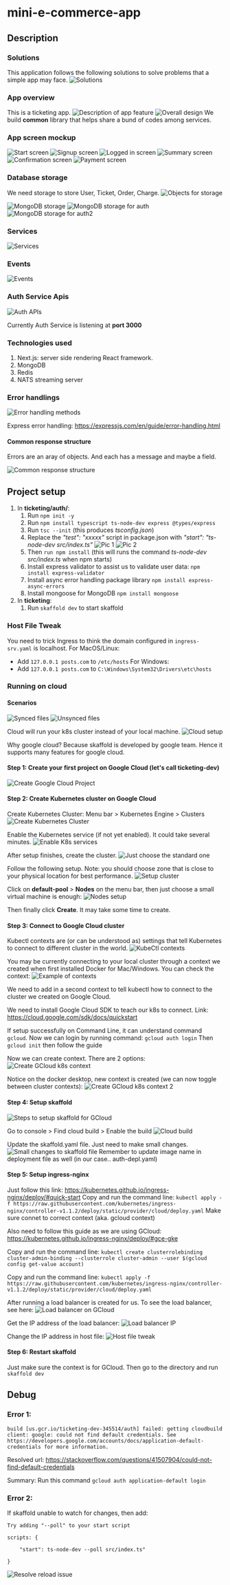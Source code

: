 # mini-e-commerce-app

## Description

### Solutions

This application follows the following solutions to solve problems that a simple app may face.
![Solutions](images/Solutions.png)

### App overview

This is a ticketing app.
![Description of app feature](images/Overview.png)
![Overall design](images/Overview2.png)
We build **common** library that helps share a bund of codes among services.

### App screen mockup

![Start screen](images/Screen1.png)
![Signup screen](images/Screen2.png)
![Logged in screen](images/Screen3.png)
![Summary screen](images/Screen4.png)
![Confirmation screen](images/Screen5.png)
![Payment screen](images/Screen6.png)

### Database storage

We need storage to store User, Ticket, Order, Charge.
![Objects for storage](images/Objects4Storage.png)

![MongoDB storage](images/MongoDBStorage.jpeg)
![MongoDB storage for auth](images/MongoDBStorage2.jpeg)
![MongoDB storage for auth2](images/MongoDBStorage3.jpeg)

### Services

![Services](images/Services.png)

### Events

![Events](images/Events.png)

### Auth Service Apis

![Auth APIs](images/AuthAPIs.png)

Currently Auth Service is listening at **port 3000**

### Technologies used

1. Next.js: server side rendering React framework.
2. MongoDB
3. Redis
4. NATS streaming server

### Error handlings

![Error handling methods](images/error-handlings.png)

Express error handling: https://expressjs.com/en/guide/error-handling.html

#### Common response structure

Errors are an aray of objects. And each has a message and maybe a field.

![Common response structure](images/common-response.png)

## Project setup

1. In **ticketing/auth/**:
   1. Run `npm init -y`
   2. Run `npm install typescript ts-node-dev express @types/express`
   3. Run `tsc --init` (this produces _tsconfig.json_)
   4. Replace the _"test": "xxxxx"_ script in package.json with _"start": "ts-node-dev src/index.ts"_
      ![Pic 1](images/packagejsondemo.png)
      ![Pic 2](images/packagejsondemo2.png)
   5. Then `run npm install` (this will runs the command _ts-node-dev src/index.ts_ when npm starts)
   6. Install express validator to assist us to validate user data: `npm install express-validator`
   7. Install async error handling package library `npm install express-async-errors`
   8. Install mongoose for MongoDB `npm install mongoose`
2. In **ticketing**:
   1. Run `skaffold dev` to start skaffold

### Host File Tweak

You need to trick Ingress to think the domain configured in `ingress-srv.yaml` is localhost.
For MacOS/Linux:

- Add `127.0.0.1 posts.com` to `/etc/hosts`
  For Windows:
- Add `127.0.0.1 posts.com` to `C:\Windows\System32\Drivers\etc\hosts`

### Running on cloud

#### Scenarios

![Synced files](images/SyncedFile.png)
![Unsynced files](images/UnsyncedFile.png)

Cloud will run your k8s cluster instead of your local machine.
![Cloud setup](images/Cloud.png)

Why google cloud? Because skaffold is developed by google team. Hence it supports many features for google cloud.

#### Step 1: Create your first project on Google Cloud (let's call ticketing-dev)

![Create Google Cloud Project](images/cloud-step-1.png)

#### Step 2: Create Kubernetes cluster on Google Cloud

Create Kubernetes Cluster: Menu bar > Kubernetes Engine > Clusters
![Create Kubernetes Cluster](images/cloud-step-2.png)

Enable the Kubernetes service (if not yet enabled). It could take several minutes.
![Enable K8s services](images/cloud-step-3.png)

After setup finishes, create the cluster.
![Just choose the standard one](images/cloud-step-4.png)

Follow the following setup. Note: you should choose zone that is close to your physical location for best performance.
![Setup cluster](images/cloud-step-5.png)

Click on **default-pool** > **Nodes** on the menu bar, then just choose a small virtual machine is enough:
![Nodes setup](images/cloud-step-6.png)

Then finally click **Create**. It may take some time to create.

#### Step 3: Connect to Google Cloud cluster

Kubectl contexts are (or can be understood as) settings that tell Kubernetes to connect to different cluster in the world.
![KubeCtl contexts](images/Kubectl-context.png)

You may be currently connecting to your local cluster through a context we created when first installed Docker for Mac/Windows. You can check the context:
![Example of contexts](images/k8s-example.png)

We need to add in a second context to tell kubectl how to connect to the cluster we created on Google Cloud.

We need to install Google Cloud SDK to teach our k8s to connect.
Link: https://cloud.google.com/sdk/docs/quickstart

If setup successfully on Command Line, it can understand command `gcloud`.
Now we can login by running command: `gcloud auth login`
Then `gcloud init` then follow the guide

Now we can create context. There are 2 options:
![Create GCloud k8s context](images/cloud-step-7.png)

Notice on the docker desktop, new context is created (we can now toggle between cluster contexts):
![Create GCloud k8s context 2](images/cloud-step-8.png)

#### Step 4: Setup skaffold

![Steps to setup skaffold for GCloud](images/cloud-step-9.png)

Go to console > Find cloud build > Enable the build
![Cloud build](images/cloud-step-10.png)

Update the skaffold.yaml file. Just need to make small changes.
![Small changes to skaffold file](images/cloud-step-11.png)
Remember to update image name in deployment file as well (in our case.. auth-depl.yaml)

#### Step 5: Setup ingress-nginx

Just follow this link: https://kubernetes.github.io/ingress-nginx/deploy/#quick-start
Copy and run the command line:
`kubectl apply -f https://raw.githubusercontent.com/kubernetes/ingress-nginx/controller-v1.1.2/deploy/static/provider/cloud/deploy.yaml`
Make sure connet to correct context (aka. gcloud context)

Also need to follow this guide as we are using GCloud: https://kubernetes.github.io/ingress-nginx/deploy/#gce-gke

Copy and run the command line:
`kubectl create clusterrolebinding cluster-admin-binding --clusterrole cluster-admin --user $(gcloud config get-value account)`

Copy and run the command line:
`kubectl apply -f https://raw.githubusercontent.com/kubernetes/ingress-nginx/controller-v1.1.2/deploy/static/provider/cloud/deploy.yaml`

After running a load balancer is created for us. To see the load balancer, see here:
![Load balancer on GCloud](images/cloud-step-12.png)

Get the IP address of the load balancer:
![Load balancer IP](images/cloud-step-13.png)

Change the IP address in host file:
![Host file tweak](images/cloud-step-14.png)

#### Step 6: Restart skaffold

Just make sure the context is for GCloud. Then go to the directory and run `skaffold dev`

## Debug

### Error 1:

```
build [us.gcr.io/ticketing-dev-345514/auth] failed: getting cloudbuild client: google: could not find default credentials. See https://developers.google.com/accounts/docs/application-default-credentials for more information.
```

Resolved url: https://stackoverflow.com/questions/41507904/could-not-find-default-credentials

Summary: Run this command `gcloud auth application-default login`

### Error 2:

If skaffold unable to watch for changes, then add:

```
Try adding "--poll" to your start script

scripts: {

    "start": ts-node-dev --poll src/index.ts"

}
```

![Resolve reload issue](images/reload-issue-solve.png)
